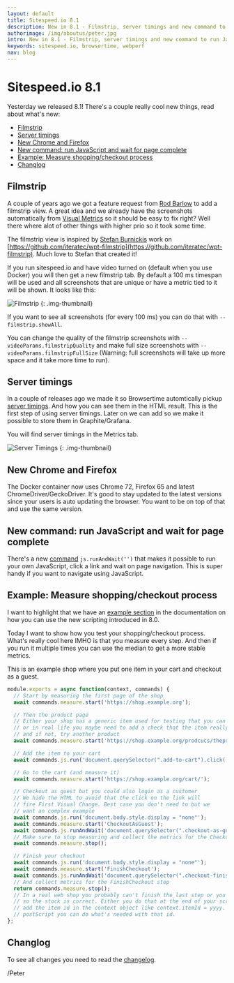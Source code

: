 ```yaml
---
layout: default
title: Sitespeed.io 8.1
description: New in 8.1 - Filmstrip, server timings and new command to run JavaScript and wait for the page to finish loading.
authorimage: /img/aboutus/peter.jpg
intro: New in 8.1 - Filmstrip, server timings and new command to run JavaScript and wait for the page to finish loading.
keywords: sitespeed.io, browsertime, webperf
nav: blog
---
```


# Sitespeed.io 8.1

Yesterday we released 8.1! There's a couple really cool new things, read about what's new:

- [Filmstrip](#filmstrip)
- [Server timings](#server-timings)
- [New Chrome and Firefox](#new-chrome-and-firefox)
- [New command: run JavaScript and wait for page complete](#new-command-run-javascript-and-wait-for-page-complete)
- [Example: Measure shopping/checkout process](#example-measure-shoppingcheckout-process)
- [Changlog](#changlog)

## Filmstrip
A couple of years ago we got a feature request from [Rod Barlow](https://github.com/rodders) to add a filmstrip view. A great idea and we already have the screenshots automatically from [Visual Metrics](https://github.com/WPO-Foundation/visualmetrics) so it should be easy to fix right? Well there where alot of other things with higher prio so it took some time.

The filmstrip view is inspired by [Stefan Burnickis](https://github.com/sburnicki) work on [https://github.com/iteratec/wpt-filmstrip](https://github.com/iteratec/wpt-filmstrip). Much love to Stefan that created it!

If you run sitespeed.io and have video turned on (default when you use Docker) you will then get a new filmstrip tab. By default a 100 ms timespan will be used and all screenshots that are unique or have a metric tied to it will be shown. It looks like this:

![Filmstrip]({{site.baseurl}}/img/filmstrip-8.1.jpg)
{: .img-thumbnail}

If you want to see all screenshots (for every 100 ms) you can do that with ```--filmstrip.showAll```. 

You can change the quality of the filmstrip screenshots with ```--videoParams.filmstripQuality``` and make full size screenshots with ```--videoParams.filmstripFullSize``` (Warning: full screenshots will take up more space and it take more time to run).


## Server timings
In a couple of releases ago we made it so Browsertime automtically pickup [server timings](https://w3c.github.io/server-timing/). And how you can see them in the HTML result. This is the first step of using server timings. Later on we can add so we make it possible to store them in Graphite/Grafana.

You will find server timings in the Metrics tab.

![Server Timings]({{site.baseurl}}/img/server-timings.png)
{: .img-thumbnail}


## New Chrome and Firefox
The Docker container now uses Chrome 72, Firefox 65 and latest ChromeDriver/GeckoDriver. It's good to stay updated to the latest versions since your users is auto updating the browser. You want to be on top of that and use the same version.


## New command: run JavaScript and wait for page complete
There's a new [command](/documentation/sitespeed.io/scripting/#commands) ```js.runAndWait('')``` that makes it possible to run your own JavaScript, click a link and wait on page navigation. This is super handy if you want to navigate using JavaScript.

## Example: Measure shopping/checkout process
I want to highlight that we have an [example section](/documentation/sitespeed.io/scripting/#examples) in the documentation on how you can use the new scripting introduced in 8.0. 

Today I want to show how you test your shopping/checkout process. What's really cool here IMHO is that you measure every step. And then if you run it multiple times you can use the median to get a more stable metrics.

This is an example shop where you put one item in your cart and checkout as a guest.

~~~javascript
module.exports = async function(context, commands) {
  // Start by measuring the first page of the shop
  await commands.measure.start('https://shop.example.org');

  // Then the product page
  // Either your shop has a generic item used for testing that you can use 
  // or in real life you maybe need to add a check that the item really exists in stock
  // and if not, try another product
  await commands.measure.start('https://shop.example.org/prodcucs/theproduct');

  // Add the item to your cart
  await commands.js.run('document.querySelector(".add-to-cart").click();');

  // Go to the cart (and measure it)
  await commands.measure.start('https://shop.example.org/cart/');

  // Checkout as guest but you could also login as a customer
  // We hide the HTML to avoid that the click on the link will
  // fire First Visual Change. Best case you don't need to but we 
  // want an complex example
  await commands.js.run('document.body.style.display = "none"');
  await commands.measure.start('CheckoutAsGuest');
  await commands.js.runAndWait('document.querySelector(".checkout-as-guest").click();');
  // Make sure to stop measuring and collect the metrics for the CheckoutAsGuest step
  await commands.measure.stop();

  // Finish your checkout
  await commands.js.run('document.body.style.display = "none"');
  await commands.measure.start('FinishCheckout');
  await commands.js.runAndWait('document.querySelector(".checkout-finish").click();');
  // And collect metrics for the FinishCheckout step
  return commands.measure.stop();
  // In a real web shop you probably can't finish the last step or you can return the item
  // so the stock is correct. Either you do that at the end of your script or you
  // add the item id in the context object like context.itemId = yyyy. Then in your
  // postScript you can do what's needed with that id.
};
~~~

## Changlog
To see all changes you need to read the [changelog](https://github.com/sitespeedio/sitespeed.io/blob/main/CHANGELOG.md).

/Peter